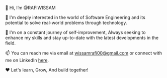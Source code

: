 👋 Hi, I’m @RAFIWISSAM

👀 I'm deeply interested in the world of Software Engineering and its potential to solve real-world problems through technology.

🚀 I'm on a constant journey of self-improvement, Always seeking to enhance my skills and stay up-to-date with the latest developments in the field.

📫 You can reach me via email at wissamrafi00@gmail.com or connect with me on LinkedIn [here](https://www.linkedin.com/in/wissam-rafi-5a0976214/).

❤ Let's learn, Grow, And build together!

<!--
RAFIWISSAM/RAFIWISSAM is a ✨ special ✨ repository because its `README.md` (this file) appears on your GitHub profile.
You can click the Preview link to take a look at your changes.
--->


